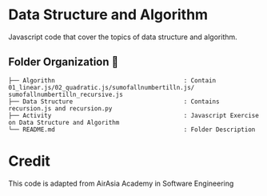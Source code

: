 # Data Structure and Algorithm
Javascript code that cover the topics of data structure and algorithm.

## Folder Organization :file_folder:
  ```
  ├── Algorithn                                    : Contain 01_linear.js/02_quadratic.js/sumofallnumbertilln.js/
sumofallnumbertilln_recursive.js
  ├── Data Structure                               : Contains recursion.js and recursion.py
  ├── Activity                                     : Javascript Exercise on Data Structure and Algorithm
  └── README.md                                    : Folder Description
   ```

# Credit
This code is adapted from AirAsia Academy in Software Engineering
